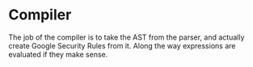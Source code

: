 # Compiler

The job of the compiler is to take the AST from the parser, and actually create Google Security Rules from it. Along the way expressions are evaluated if they make sense.
